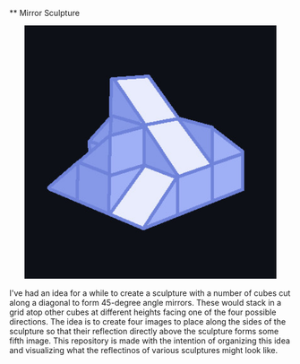 ** Mirror Sculpture

<p align = 'center'>
  <img src = 'imgs/sketch.jpg' width = '450'>
</p>

I've had an idea for a while to create a sculpture with a number of cubes cut along a diagonal to form 45-degree angle mirrors. These would stack in a grid atop other cubes at different heights facing one of the four possible directions. The idea is to create four images to place along the sides of the sculpture so that their reflection directly above the sculpture forms some fifth image. This repository is made with the intention of organizing this idea and visualizing what the reflectinos of various sculptures might look like.
